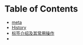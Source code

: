 # Table of Contents
* [meta]((/HTML/meta.md))
* [History](/HTML/History.md)
* [标签介绍及其常用操作](/HTML/HTML_Tag.md)
* 